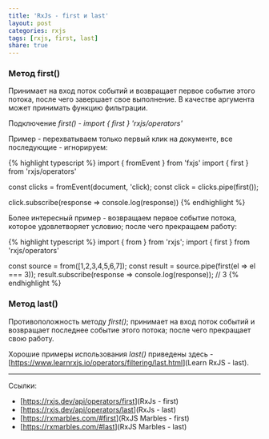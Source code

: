 ```yaml
---
title: 'RxJs - first и last'
layout: post
categories: rxjs
tags: [rxjs, first, last]
share: true
---
```


### Метод first()

Принимает на вход поток событий и возвращает первое событие этого потока, после чего завершает свое выполнение. В качестве аргумента может принимать функцию фильтрации.

Подключение _first()_ - _import { first } 'rxjs/operators'_

Пример - перехватываем только первый клик на документе, все последующие - игнорируем:

{% highlight typescript %}
import { fromEvent } from 'fxjs'
import { first } from 'rxjs/operators'

const clicks = fromEvent(document, 'click);
const click = clicks.pipe(first());

click.subscribe(response => console.log(response))
{% endhighlight %}

Более интересный пример - возвращаем первое событие потока, которое удовлетворяет условию; после чего прекращаем работу:

{% highlight typescript %}
import { from } from 'rxjs';
import { first } from 'rxjs/operators'

const source = from([1,2,3,4,5,6,7]);
const result = source.pipe(first(el => el === 3));
result.subscribe(response => console.log(response)); // 3
{% endhighlight %}

### Метод last()

Противоположность методу _first()_; принимает на вход поток событий и возвращает последнее событие этого потока; после чего прекращает свою работу.

Хорошие примеры использования _last()_ приведены здесь - [<https://www.learnrxjs.io/operators/filtering/last.html>](Learn RxJS - last).

---

Ссылки:

- [<https://rxjs.dev/api/operators/first>](RxJs - first)
- [<https://rxjs.dev/api/operators/last>](RxJs - last)
- [<https://rxmarbles.com/#first>](RxJS Marbles - first)
- [<https://rxmarbles.com/#last>](RxJS Marbles - last)
